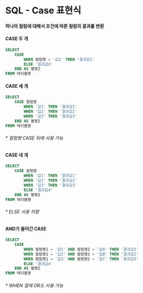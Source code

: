 # SQL - Case 표현식

#### 하나의 컬럼에 대해서 조건에 따른 컬럼의 결과를 변환



#### CASE 두 개

```sql
SELECT
    CASE
    	WHEN 컬럼명 = '값1' THEN '결과값1'
    	ELSE '결과값2'
    END AS 별명2
FROM 테이블명 		
```



#### CASE 세 개

```sql
SELECT
    CASE 컬럼명
    	WHEN '값1' THEN '결과값1'
    	WHEN '값2' THEN '결과값2'
    	WHEN '값3' THEN '결과값3'
    END AS 별명2
FROM 테이블명	
```

###### * 컬럼명 CASE 뒤에 사용 가능



#### CASE 네 개

```sql
SELECT
    CASE 컬럼명
    	WHEN '값1' THEN '결과값1'
    	WHEN '값2' THEN '결과값2'
    	WHEN '값3' THEN '결과값3'
    	ELSE '결과값4'
    END AS 별명2
FROM 테이블명 
```

###### * ELSE 사용 지향



#### AND가 들어간 CASE

```sql
SELECT
    CASE
    	WHEN 컬럼명1 = '값1' AND 컬럼명2 = '값A' THEN '결과값1'
    	WHEN 컬럼명1 = '값2' AND 컬럼명2 = '값B' THEN '결과값2'
    	WHEN 컬럼명1 = '값3' AND 컬럼명2 = '값C' THEN '결과값3'
    	ELSE '결과값4'
    END AS 별명2
FROM 테이블명 	
```

###### * WHEN 절에 OR도 사용 가능

